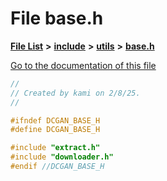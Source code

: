 

# File base.h

[**File List**](files.md) **>** [**include**](dir_d44c64559bbebec7f509842c48db8b23.md) **>** [**utils**](dir_821002d4f10779a80d4fb17bc32f21f1.md) **>** [**base.h**](utils_2base_8h.md)

[Go to the documentation of this file](utils_2base_8h.md)


```C++
//
// Created by kami on 2/8/25.
//

#ifndef DCGAN_BASE_H
#define DCGAN_BASE_H

#include "extract.h"
#include "downloader.h"
#endif //DCGAN_BASE_H
```


